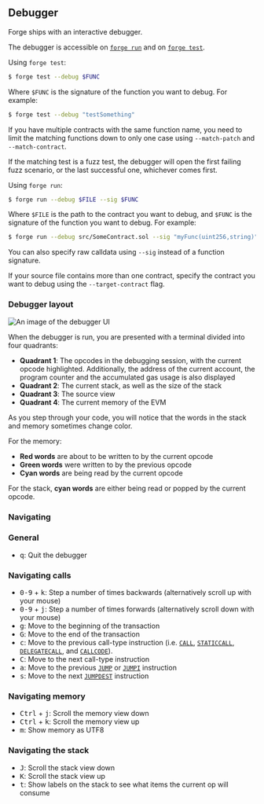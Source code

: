 ## Debugger

Forge ships with an interactive debugger.

The debugger is accessible on [`forge run`](../reference/forge/forge-run.md) and on [`forge test`](../reference/forge/forge-test.md).

Using `forge test`:

```sh
$ forge test --debug $FUNC
```

Where `$FUNC` is the signature of the function you want to debug. For example:

```sh
$ forge test --debug "testSomething"
```

If you have multiple contracts with the same function name, you need to limit the matching functions down to only one case using `--match-patch` and `--match-contract`.

If the matching test is a fuzz test, the debugger will open the first failing fuzz scenario, or the last successful one, whichever comes first.

Using `forge run`:

```sh
$ forge run --debug $FILE --sig $FUNC
```

Where `$FILE` is the path to the contract you want to debug, and `$FUNC` is the signature of the function you want to debug. For example:

```sh
$ forge run --debug src/SomeContract.sol --sig "myFunc(uint256,string)" 123 "hello"
```

You can also specify raw calldata using `--sig` instead of a function signature.

If your source file contains more than one contract, specify the contract you want to debug using the `--target-contract` flag.

### Debugger layout

![An image of the debugger UI](../images/debugger.png)

When the debugger is run, you are presented with a terminal divided into four quadrants:

- **Quadrant 1**: The opcodes in the debugging session, with the current opcode highlighted. Additionally, the address of the current account, the program counter and the accumulated gas usage is also displayed
- **Quadrant 2**: The current stack, as well as the size of the stack
- **Quadrant 3**: The source view
- **Quadrant 4**: The current memory of the EVM

As you step through your code, you will notice that the words in the stack and memory sometimes change color.

For the memory:

- **Red words** are about to be written to by the current opcode
- **Green words** were written to by the previous opcode
- **Cyan words** are being read by the current opcode

For the stack, **cyan words** are either being read or popped by the current opcode.

### Navigating

### General

- <kbd>q</kbd>: Quit the debugger

### Navigating calls

- <kbd>0-9</kbd> + <kbd>k</kbd>: Step a number of times backwards (alternatively scroll up with your mouse)
- <kbd>0-9</kbd> + <kbd>j</kbd>: Step a number of times forwards (alternatively scroll down with your mouse)
- <kbd>g</kbd>: Move to the beginning of the transaction
- <kbd>G</kbd>: Move to the end of the transaction
- <kbd>c</kbd>: Move to the previous call-type instruction (i.e. [`CALL`][op-call], [`STATICCALL`][op-staticcall], [`DELEGATECALL`][op-delegatecall], and [`CALLCODE`][op-callcode]).
- <kbd>C</kbd>: Move to the next call-type instruction
- <kbd>a</kbd>: Move to the previous [`JUMP`][op-jump] or [`JUMPI`][op-jumpi] instruction
- <kbd>s</kbd>: Move to the next [`JUMPDEST`][op-jumpdest] instruction

### Navigating memory

- <kbd>Ctrl</kbd> + <kbd>j</kbd>: Scroll the memory view down
- <kbd>Ctrl</kbd> + <kbd>k</kbd>: Scroll the memory view up
- <kbd>m</kbd>: Show memory as UTF8

### Navigating the stack

- <kbd>J</kbd>: Scroll the stack view down
- <kbd>K</kbd>: Scroll the stack view up
- <kbd>t</kbd>: Show labels on the stack to see what items the current op will consume

[op-call]: https://www.evm.codes/#f1
[op-staticcall]: https://www.evm.codes/#fa
[op-delegatecall]: https://www.evm.codes/#f4
[op-callcode]: https://www.evm.codes/#f2
[op-jumpdest]: https://www.evm.codes/#5b
[op-jump]: https://www.evm.codes/#f1
[op-jumpi]: https://www.evm.codes/#57
